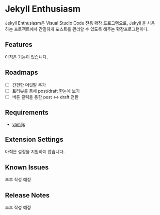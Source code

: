 # Jekyll Enthusiasm

Jekyll Enthusiasm은 Visual Studio Code 전용 확장 프로그램으로, Jekyll 을 사용하는 프로젝트에서 간결하게 포스트를 관리할 수 있도록 해주는 확장프로그램이다.

## Features

아직은 기능이 없습니다.

## Roadmaps

- [ ] 간편한 머릿말 추가
- [ ] 트리뷰를 통해 post/draft 한눈에 보기
- [ ] 버튼 클릭을 통한 post <-> draft 전환

## Requirements

* [yamljs](https://www.npmjs.com/package/yamljs)

## Extension Settings

아직은 설정을 지원하지 않습니다.

## Known Issues

추후 작성 예정

## Release Notes

추후 작성 예정
